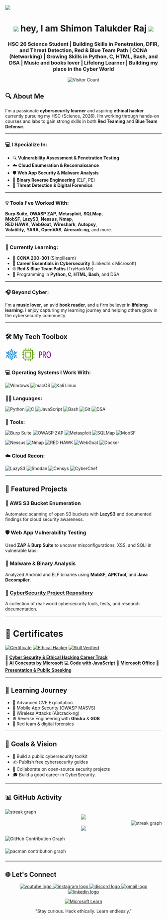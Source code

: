 ![](https://media.licdn.com/dms/image/v2/D5616AQEnUoVVPhjA_w/profile-displaybackgroundimage-shrink_350_1400/profile-displaybackgroundimage-shrink_350_1400/0/1711456067307?e=1753920000&v=beta&t=M3B_KK6O3zahEwz0R-VH0J0cH23D13b86cgvLI43Nss)

<div align="center">
<h1><img height="80" src="https://media.giphy.com/media/M9gbBd9nbDrOTu1Mqx/giphy.gif"  /> hey, I am Shimon Talukder Raj  <img src="https://emojis.slackmojis.com/emojis/images/1531849430/4246/blob-sunglasses.gif?1531849430" width="30"/>


<h3 align="center">
HSC 26 Science Student | Building Skills in Penetration, DFIR, and Threat Detection, Red & Blue Team Path | CCNA (Networking) | Growing Skills in Python, C, HTML, Bash, and DSA | Music and books lover | Lifelong Learner | Building my place in the Cyber World
</h3>

![Visitor Count](https://komarev.com/ghpvc/?username=rajtalukder159&style=flat-square&color=blue)
</div>

## 🔍 About Me

I'm a passionate **cybersecurity learner** and aspiring **ethical hacker** currently pursuing my HSC (Science, 2026). I’m working through hands-on courses and labs to gain strong skills in both **Red Teaming** and **Blue Team Defense**.

---

### 💻 I Specialize In:
- 🔍 **Vulnerability Assessment & Penetration Testing**  
- ☁️ **Cloud Enumeration & Reconnaissance**  
- 🛡️ **Web App Security & Malware Analysis**  
- 🧠 **Binary Reverse Engineering** (ELF, PE)  
- 🧩 **Threat Detection & Digital Forensics**

---

### 💡 Tools I’ve Worked With:

**Burp Suite**, **OWASP ZAP**, **Metasploit**, **SQLMap**,  
**MobSF**, **LazyS3**, **Nessus**, **Nmap**,  
**RED HAWK**, **WebGoat**, **Wireshark**, **Autopsy**,  
**Volatility**, **YARA**, **OpenVAS**, **Aircrack-ng**, and more.

---

### 🧠 Currently Learning:
- 📘 **CCNA 200-301** (Simplilearn)  
- 🔐 **Career Essentials in Cybersecurity** (LinkedIn x Microsoft)  
- 🌐 **Red & Blue Team Paths** (TryHackMe)  
- 🐍 Programming in **Python, C, HTML, Bash**, and DSA

---

### 🎧 Beyond Cyber:
I'm a **music lover**, an avid **book reader**, and a firm believer in **lifelong learning**. 
I enjoy capturing my learning journey and helping others grow in the cybersecurity community.

---

## 🛠️ My Tech Toolbox
<a href='https://archiveprogram.github.com/'><img src='https://raw.githubusercontent.com/acervenky/animated-github-badges/master/assets/acbadge.gif' width='40' height='40'></a> <a href='https://docs.github.com/en/developers'><img src='https://raw.githubusercontent.com/acervenky/animated-github-badges/master/assets/devbadge.gif' width='40' height='40'></a> <a href='https://github.com/pricing'><img src='https://raw.githubusercontent.com/acervenky/animated-github-badges/master/assets/pro.gif' width='40' height='40'></a> 

### 💻 Operating Systems I Work With:
![Windows](https://img.shields.io/badge/Windows-0078D6?style=for-the-badge&logo=windows&logoColor=white)
![macOS](https://img.shields.io/badge/macOS-000000?style=for-the-badge&logo=apple&logoColor=white)
![Kali Linux](https://img.shields.io/badge/Kali_Linux-557C94?style=for-the-badge&logo=kalilinux&logoColor=white)

### 👨‍💻 Languages:
![Python](https://img.shields.io/badge/Python-3670A0?style=for-the-badge&logo=python&logoColor=white)
![C](https://img.shields.io/badge/C-00599C?style=for-the-badge&logo=c&logoColor=white)
![JavaScript](https://img.shields.io/badge/JavaScript-F7DF1E?style=for-the-badge&logo=javascript&logoColor=black)
![Bash](https://img.shields.io/badge/Bash-1f1f1f?style=for-the-badge&logo=gnu-bash&logoColor=white)
![Git](https://img.shields.io/badge/Git-F05032?style=for-the-badge&logo=git&logoColor=white)
![DSA](https://img.shields.io/badge/DSA-FFA500?style=for-the-badge&logo=data&logoColor=white)

### 🧰 Tools:
![Burp Suite](https://img.shields.io/badge/Burp_Suite-FE7A16?style=for-the-badge&logo=burpsuite&logoColor=white)
![OWASP ZAP](https://img.shields.io/badge/OWASP_ZAP-000000?style=for-the-badge&logo=OWASP&logoColor=white)
![Metasploit](https://img.shields.io/badge/Metasploit-4E8EE9?style=for-the-badge)
![SQLMap](https://img.shields.io/badge/SQLMap-9B59B6?style=for-the-badge)
![MobSF](https://img.shields.io/badge/MobSF-000000?style=for-the-badge)

![Nessus](https://img.shields.io/badge/Nessus-003366?style=for-the-badge)
![Nmap](https://img.shields.io/badge/Nmap-0070C0?style=for-the-badge&logo=gnometerminal&logoColor=white)
![RED HAWK](https://img.shields.io/badge/RED_HAWK-CC0000?style=for-the-badge&logo=target&logoColor=white)
![WebGoat](https://img.shields.io/badge/WebGoat-800000?style=for-the-badge&logo=goat&logoColor=white)
![Docker](https://img.shields.io/badge/Docker-2496ED?style=for-the-badge&logo=docker&logoColor=white)


### ☁️ Cloud Recon:
![LazyS3](https://img.shields.io/badge/LazyS3-333333?style=for-the-badge)
![Shodan](https://img.shields.io/badge/Shodan-FF0000?style=for-the-badge)
![Censys](https://img.shields.io/badge/Censys-0073CF?style=for-the-badge)
![CyberChef](https://img.shields.io/badge/CyberChef-5A5A5A?style=for-the-badge&logo=apache&logoColor=white)

---

## 🚀 Featured Projects

### 🔎 AWS S3 Bucket Enumeration
Automated scanning of open S3 buckets with **LazyS3** and documented findings for cloud security awareness.

### 🛡️ Web App Vulnerability Testing
Used **ZAP** & **Burp Suite** to uncover misconfigurations, XSS, and SQLi in vulnerable labs.

### 🔬 Malware & Binary Analysis
Analyzed Android and ELF binaries using **MobSF**, **APKTool**, and **Java Decompiler**.

### 🔗 [CyberSecurity Project Repository](https://github.com/rajtalukder159/CyberSecurity-Project)
A collection of real-world cybersecurity tools, tests, and research documentation.

---
# 📜 Certificates

[![Certificate](https://img.shields.io/badge/Certified-CyberSecurity-blueviolet?style=for-the-badge&logo=Hackaday&logoColor=white)](https://ostad.app/share/certificate/a27041-shimon-talukder-raj)
[![Ethical Hacker](https://img.shields.io/badge/Ethical%20Hacker-Yes-success?style=for-the-badge&logo=TryHackMe&logoColor=white)](https://ostad.app)
[![Skill Verified](https://img.shields.io/badge/Skill-Verified-green?style=for-the-badge&logo=Ostad)](https://ostad.app)

👾 **[Cyber Security & Ethical Hacking Career Track](https://ostad.app/share/certificate/a27041-shimon-talukder-raj)**  
🤖 **[AI Concepts by Microsoft](https://learn.microsoft.com/en-us/users/shimontalukder-6374/achievements/xqmrgz8y)**
💻 **[Code with JavaScript](https://ostad.app/share/certificate/c23451-shimon-talukder-raj)**
💼 **[Microsoft Office](https://10minuteschool.com/certificate/67cec609d1f0a/)**
🎤 **[Presentation & Public Speaking](https://10minuteschool.com/certificate/643792c61516a/)**

---
## 📘 Learning Journey
- 🔧 Advanced CVE Exploitation
- 📱 Mobile App Security (OWASP MASVS)
- 📡 Wireless Attacks (Aircrack-ng)
- ⚙️ Reverse Engineering with **Ghidra** & **GDB**
- 👾 Red team & digital forensics

---

## 🧠 Goals & Vision
- 🧰 Build a public cybersecurity toolkit 
- ✍️ Publish free cybersecurity guides
- 🤝 Collaborate on open-source security projects
- 🎓 Build a good career in CyberSecurity. 

---

## 📊 GitHub Activity
<div align="left">
<img src="https://streak-stats.demolab.com?user=maurodesouza&locale=en&mode=daily&theme=dark&hide_border=false&border_radius=5&order=3" height="220" alt="streak graph"  />
</div>
<div align="Center">
<img src="https://github-readme-stats.vercel.app/api?username=rajtalukder159&count_private=true&show_icons=true&theme=algolia" />
</div>
<div align="right">
<img src="https://api.vaunt.dev/v1/github/entities/rajtalukder159/contributions?format=svg&private=false" height="220" alt="streak graph"  />
</div>
<div align="Center">
<img src="https://github-profile-trophy.vercel.app/?username=rajtalukder159&theme=darkhub]https://github.com/ryo-ma/github-profile-trophy" />
</div>

![GitHub Contribution Graph](https://github-readme-activity-graph.vercel.app/graph?username=rajtalukder159&theme=github-dark)

###

<picture>
  <source media="(prefers-color-scheme: dark)" srcset="https://raw.githubusercontent.com/rajtalukder159/rajtalukder159/output/pacman-contribution-graph-dark.svg">
  <source media="(prefers-color-scheme: light)" srcset="https://raw.githubusercontent.com/rajtalukder159/rajtalukder159/output/pacman-contribution-graph.svg">
  <img alt="pacman contribution graph" src="https://raw.githubusercontent.com/rajtalukder159/rajtalukder159/output/pacman-contribution-graph.svg">
</picture>

###

---

## 🌐 Let's Connect
<div align="center">
  <a href="https://www.youtube.com/@study_by_raj" target="_blank">
    <img src="https://img.shields.io/static/v1?message=Youtube&logo=youtube&label=&color=FF0000&logoColor=white&labelColor=&style=for-the-badge" height="35" alt="youtube logo" />
  </a>
  
  <a href="https://www.instagram.com/rajtalukder_159" target="_blank">
    <img src="https://img.shields.io/static/v1?message=Instagram&logo=instagram&label=&color=E4405F&logoColor=white&labelColor=&style=for-the-badge" height="35" alt="instagram logo" />
  </a>
  
  <a href="https://discord.com/channels/@me/1376968734735990877" target="_blank">
    <img src="https://img.shields.io/static/v1?message=Discord&logo=discord&label=&color=7289DA&logoColor=white&labelColor=&style=for-the-badge" height="35" alt="discord logo" />
  </a>
  
  <a href="mailto:rajtalukder2006@gmail.com" target="_blank">
    <img src="https://img.shields.io/static/v1?message=Gmail&logo=gmail&label=&color=D14836&logoColor=white&labelColor=&style=for-the-badge" height="35" alt="gmail logo" />
  </a>
  
  <a href="www.linkedin.com/in/shimon-talukder-646860295" target="_blank">
    <img src="https://img.shields.io/static/v1?message=LinkedIn&logo=linkedin&label=&color=0077B5&logoColor=white&labelColor=&style=for-the-badge" height="35" alt="linkedin logo" />
  </a>

[![Microsoft Learn](https://img.shields.io/badge/Microsoft_Learn-Profile-blue?logo=microsoft)](https://learn.microsoft.com/en-us/users/ShimonTalukder-6374)

"Stay curious. Hack ethically. Learn endlessly."
</div>
